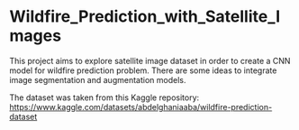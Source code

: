 # Wildfire_Prediction_with_Satellite_Images
This project aims to explore satellite image dataset in order to create a CNN model for wildfire prediction problem. There are some ideas to integrate image segmentation and augmentation models.

The dataset was taken from this Kaggle repository: https://www.kaggle.com/datasets/abdelghaniaaba/wildfire-prediction-dataset
